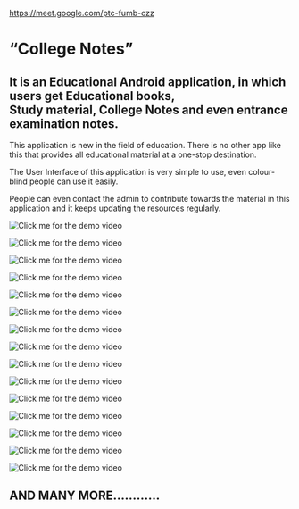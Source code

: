 
https://meet.google.com/ptc-fumb-ozz
<h1>“College Notes”</h1>


<h2>It is an Educational Android application, in which users get Educational books,<br> Study material, College Notes and even entrance examination notes.</h2> 

This application is new in the field of education. There is no other app like this that provides all educational material at a one-stop destination.

The User Interface of this application is very simple to use, even colour-blind people can use it easily.

People can even contact the admin to contribute towards the material in this application and it keeps updating the resources regularly.



  ![Click me for the demo video](https://drive.google.com/file/d/1x9bMDiTuQnjHa2nfvHY7rNuPSKYxd9s1/view?usp=sharing)


![Click me for the demo video](https://github.com/GovindSingh9447/Images/blob/main/splash.jpeg)

![Click me for the demo video](https://github.com/GovindSingh9447/Images/blob/main/dashboard.jpeg)

![Click me for the demo video](https://github.com/GovindSingh9447/Images/blob/main/course.jpeg)

![Click me for the demo video](https://github.com/GovindSingh9447/Images/blob/main/coursename.jpeg)

![Click me for the demo video](https://github.com/GovindSingh9447/Images/blob/main/booklist.jpeg)

![Click me for the demo video](https://github.com/GovindSingh9447/Images/blob/main/bookloading.jpeg)

![Click me for the demo video](https://github.com/GovindSingh9447/Images/blob/main/andrbook.jpeg)

![Click me for the demo video](https://github.com/GovindSingh9447/Images/blob/main/userMsg.jpeg)

![Click me for the demo video](https://github.com/GovindSingh9447/Images/blob/main/uploadnotes.jpeg)

![Click me for the demo video](https://github.com/GovindSingh9447/Images/blob/main/dashAdmin.jpeg)


![Click me for the demo video](https://github.com/GovindSingh9447/Images/blob/main/addCollege.jpeg)




![Click me for the demo video](https://github.com/GovindSingh9447/Images/blob/main/addNotes.jpeg)


![Click me for the demo video](https://github.com/GovindSingh9447/Images/blob/main/sendmsg.jpeg)


![Click me for the demo video](https://github.com/GovindSingh9447/Images/blob/main/sem.jpeg)



<h2>  AND MANY MORE............ </h2>
